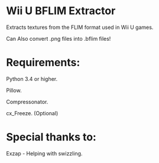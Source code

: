 # Wii U BFLIM Extractor
Extracts textures from the FLIM format used in Wii U games.  
  
Can Also convert .png files into .bflim files!  

# Requirements:
Python 3.4 or higher.

Pillow.

Compressonator.

cx_Freeze. (Optional)

# Special thanks to:
Exzap - Helping with swizzling.